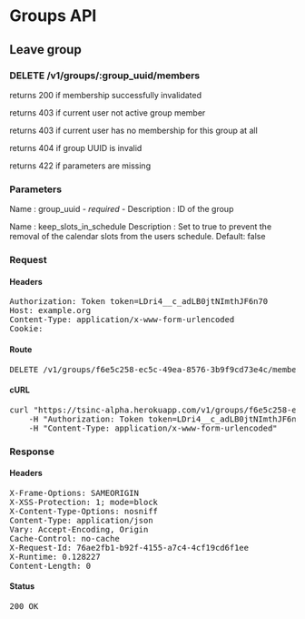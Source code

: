 # Groups API

## Leave group

### DELETE /v1/groups/:group_uuid/members

returns 200 if membership successfully invalidated

returns 403 if current user not active group member

returns 403 if current user has no membership for this group at all

returns 404 if group UUID is invalid

returns 422 if parameters are missing

### Parameters

Name : group_uuid *- required -*
Description : ID of the group

Name : keep_slots_in_schedule
Description : Set to true to prevent the removal of the calendar slots from the users schedule. Default: false

### Request

#### Headers

<pre>Authorization: Token token=LDri4__c_adLB0jtNImthJF6n70
Host: example.org
Content-Type: application/x-www-form-urlencoded
Cookie: </pre>

#### Route

<pre>DELETE /v1/groups/f6e5c258-ec5c-49ea-8576-3b9f9cd73e4c/members</pre>

#### cURL

<pre class="request">curl &quot;https://tsinc-alpha.herokuapp.com/v1/groups/f6e5c258-ec5c-49ea-8576-3b9f9cd73e4c/members&quot; -d &#39;&#39; -X DELETE \
	-H &quot;Authorization: Token token=LDri4__c_adLB0jtNImthJF6n70&quot; \
	-H &quot;Content-Type: application/x-www-form-urlencoded&quot;</pre>

### Response

#### Headers

<pre>X-Frame-Options: SAMEORIGIN
X-XSS-Protection: 1; mode=block
X-Content-Type-Options: nosniff
Content-Type: application/json
Vary: Accept-Encoding, Origin
Cache-Control: no-cache
X-Request-Id: 76ae2fb1-b92f-4155-a7c4-4cf19cd6f1ee
X-Runtime: 0.128227
Content-Length: 0</pre>

#### Status

<pre>200 OK</pre>

